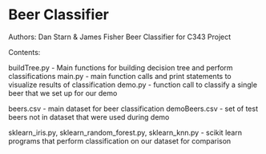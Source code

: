 # Beer Classifier
Authors: Dan Starn & James Fisher
Beer Classifier for C343 Project

Contents:

buildTree.py - Main functions for building decision tree and perform classifications
main.py - main function calls and print statements to visualize results of classification
demo.py - function call to classify a single beer that we set up for our demo

beers.csv - main dataset for beer classification
demoBeers.csv - set of test beers not in dataset that were used during demo

sklearn_iris.py, sklearn_random_forest.py, sklearn_knn.py - scikit learn programs that perform classification on our dataset for comparison
